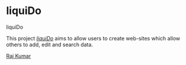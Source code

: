 # liquiDo 

liquiDo

This project [*liquiDo*](https://sites.google.com/site/dbproject47/home)
aims to allow users to create web-sites which allow others to add, edit and 
search data.

[Raj Kumar](http://www.ee.columbia.edu/~kumar)

